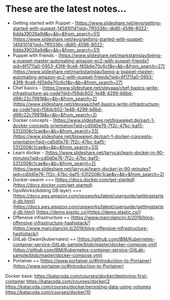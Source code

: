 # These are the latest notes...

- Getting started with Puppet -  [https://www.slideshare.net/jeyg/getting-started-with-puppet-14581014?qid=7ff0336c-db85-4596-8022-6dda39026a9d&v=&b=&from_search=51](https://www.slideshare.net/jeyg/getting-started-with-puppet-14581014?qid=7ff0336c-db85-4596-8022-6dda39026a9d&v=&b=&from_search=51)  
- Puppet with friends -  [https://www.slideshare.net/markstanislav/being-a-puppet-master-automating-amazon-ec2-with-puppet-friends?qid=6f1711a0-0953-43f8-9ce6-f65b6e70c6cf&v=&b=&from_search=27](https://www.slideshare.net/markstanislav/being-a-puppet-master-automating-amazon-ec2-with-puppet-friends?qid=6f1711a0-0953-43f8-9ce6-f65b6e70c6cf&v=&b=&from_search=27)  
- Chef basics -  [https://www.slideshare.net/stevaaa/chef-basics-write-infrastructure-as-code?qid=f56dc602-1e48-4299-b6bd-d98c22c79818&v=&b=&from_search=2](https://www.slideshare.net/stevaaa/chef-basics-write-infrastructure-as-code?qid=f56dc602-1e48-4299-b6bd-d98c22c79818&v=&b=&from_search=2)  
- Docker concepts -  [https://www.slideshare.net/biswajeet.de/part-1-docker-concepts-orientation?qid=cd0d0e76-7f2c-47bc-baf5-5312008c1cae&v=&b=&from_search=33](https://www.slideshare.net/biswajeet.de/part-1-docker-concepts-orientation?qid=cd0d0e76-7f2c-47bc-baf5-5312008c1cae&v=&b=&from_search=33)  
- Learn docker -  [https://www.slideshare.net/larrycai/learn-docker-in-90-minutes?qid=cd0d0e76-7f2c-47bc-baf5-5312008c1cae&v=&b=&from_search=2](https://www.slideshare.net/larrycai/learn-docker-in-90-minutes?qid=cd0d0e76-7f2c-47bc-baf5-5312008c1cae&v=&b=&from_search=2)
- Docker-swarm ===  [https://docs.docker.com/get-started](https://docs.docker.com/get-started)  
- OpsWorks(Adding DB layer) === [https://docs.aws.amazon.com/opsworks/latest/userguide/gettingstarted-db.html](https://docs.aws.amazon.com/opsworks/latest/userguide/gettingstarted-db.html)  [https://demo.elastic.co](https://demo.elastic.co/)  
- Offensive infrastructure ==  [https://www.marcolancini.it/2019/blog-offensive-infrastructure-hashistack/](https://www.marcolancini.it/2019/blog-offensive-infrastructure-hashistack/)  
- GitLab (Swam|kubernates) ==  [https://github.com/IBM/Kubernetes-container-service-GitLab-sample/blob/master/docker-compose.yml](https://github.com/IBM/Kubernetes-container-service-GitLab-sample/blob/master/docker-compose.yml)  
- Portainer ==  [https://www.portainer.io/#Introduction-to-Portainer](https://www.portainer.io/#Introduction-to-Portainer)

Docker base:
https://katacoda.com/courses/docker/deploying-first-container
https://katacoda.com/courses/docker/2
https://katacoda.com/courses/docker/persisting-data-using-volumes
https://katacoda.com/courses/docker/10
